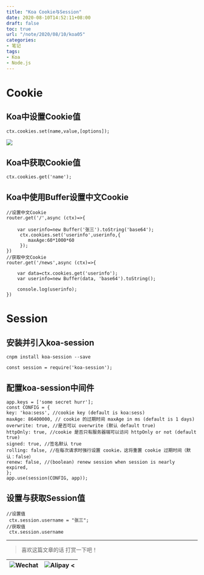 ```yaml
---
title: "Koa Cookie与Session"
date: 2020-08-10T14:52:11+08:00
draft: false
toc: true
url: "/note/2020/08/10/koa05"
categories: 
- 笔记
tags: 
- Koa
- Node.js
---
```

# Cookie
## Koa中设置Cookie值
```
ctx.cookies.set(name,value,[options]);
```
![](/images/note/202008101529.png)
## Koa中获取Cookie值
```
ctx.cookies.get('name');
```
## Koa中使用Buffer设置中文Cookie
```
//设置中文Cookie
router.get('/',async (ctx)=>{

    var userinfo=new Buffer('张三').toString('base64');
     ctx.cookies.set('userinfo',userinfo,{
        maxAge:60*1000*60
     });
})
//获取中文Cookie
router.get('/news',async (ctx)=>{

    var data=ctx.cookies.get('userinfo');
    var userinfo=new Buffer(data, 'base64').toString();

    console.log(userinfo);
})
```
# Session
## 安装并引入koa-session
```
cnpm install koa-session --save

const session = require('koa-session');
```
## 配置koa-session中间件
```
app.keys = ['some secret hurr'];
const CONFIG = {
key: 'koa:sess', //cookie key (default is koa:sess)
maxAge: 86400000, // cookie 的过期时间 maxAge in ms (default is 1 days)
overwrite: true, //是否可以 overwrite (默认 default true)
httpOnly: true, //cookie 是否只有服务器端可以访问 httpOnly or not (default true)
signed: true, //签名默认 true
rolling: false, //在每次请求时强行设置 cookie，这将重置 cookie 过期时间（默认：false）
renew: false, //(boolean) renew session when session is nearly expired,
};
app.use(session(CONFIG, app));
```
## 设置与获取Session值
```
//设置值
 ctx.session.username = "张三";
//获取值
 ctx.session.username
```

___
> 喜欢这篇文章的话 打赏一下吧！ 

| ![Wechat](/images/pay/eb05acdaec967.png)  | ![Alipay <](/images/pay/7f127f545.jpg) |
| --------   | -----:  |